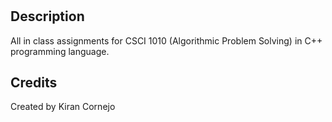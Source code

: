 # <CSCI1010--class>

## Description
All in class assignments for CSCI 1010 (Algorithmic Problem Solving) in C++ programming language.

## Credits
Created by Kiran Cornejo
